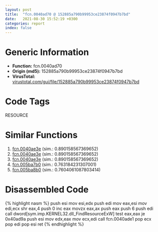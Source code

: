 ```yaml
---
layout: post
title:  "fcn.0040ad70 @ 152885a790b99953ce23874f0947b7bd"
date:   2021-08-30 15:52:19 +0300
categories: report
index: false
---
```


# Generic Information
- **Function:** fcn.0040ad70
- **Origin (md5):** 152885a790b99953ce23874f0947b7bd
- **VirusTotal:** [virustotal.com/gui/file/152885a790b99953ce23874f0947b7bd][virustotal_ref]

# Code Tags
<span class="tag" id="RESOURCE">RESOURCE</span>


# Similar Functions

1. [fcn.0040ae3e][similar_1_ref] (sim.: 0.890158567369652)
2. [fcn.0040ae3e][similar_2_ref] (sim.: 0.890158567369652)
3. [fcn.0040ae3e][similar_3_ref] (sim.: 0.890158567369652)
4. [fcn.005ba7b0][similar_4_ref] (sim.: 0.763184231307001)
5. [fcn.005ba8b0][similar_5_ref] (sim.: 0.7604061087803414)


# Disassembled Code

{% highlight nasm %}
push esi
mov esi,edx
push edi
mov eax,esi
mov edi,ecx
shr eax,4
push 0
inc eax
movzx eax,ax
push eax
push 6
push edi
call dword[sym.imp.KERNEL32.dll_FindResourceExW]
test eax,eax
je 0x40ad9a
push esi
mov edx,eax
mov ecx,edi
call fcn.0040ade1
pop ecx
pop edi
pop esi
ret 
{% endhighlight %}


[similar_1_ref]: /report/fcn.0040ae3e@152885a790b99953ce23874f0947b7bd
[similar_2_ref]: /report/fcn.0040ae3e@fb9b7d22bc1c143ac66b0575cbdd088d
[similar_3_ref]: /report/fcn.0040ae3e@912f1d013a0d6151bc7a7cef6da1b2a0
[similar_4_ref]: /report/fcn.005ba7b0@52d540e8e13e0f0bbb8946b2363a382d
[similar_5_ref]: /report/fcn.005ba8b0@52d540e8e13e0f0bbb8946b2363a382d
[virustotal_ref]: https://www.virustotal.com/gui/file/152885a790b99953ce23874f0947b7bd